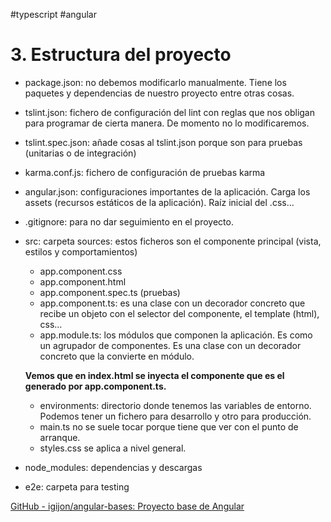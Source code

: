 #typescript #angular
# 3. Estructura del proyecto

- package.json: no debemos modificarlo manualmente. Tiene los paquetes y dependencias de nuestro proyecto entre otras cosas.
- tslint.json: fichero de configuración del lint con reglas que nos obligan para programar de cierta manera. De momento no lo modificaremos.
- tslint.spec.json: añade cosas al tslint.json porque son para pruebas (unitarias o de integración)
- karma.conf.js: fichero de configuración de pruebas karma
- angular.json: configuraciones importantes de la aplicación. Carga los assets (recursos estáticos de la aplicación). Raíz inicial del .css…
- .gitignore: para no dar seguimiento en el proyecto.
- src: carpeta sources: estos ficheros son el componente principal (vista, estilos y comportamientos)
    - app.component.css
    - app.component.html
    - app.component.spec.ts (pruebas)
    - app.component.ts: es una clase con un decorador concreto que recibe un objeto con el selector del componente, el template (html), css…
    - app.module.ts: los módulos que componen la aplicación. Es como un agrupador de componentes. Es una clase con un decorador concreto que la convierte en módulo.
    
    ****************************Vemos que en index.html se inyecta el componente <app-root> que es el generado por app.component.ts.****************************
    
    - environments: directorio donde tenemos las variables de entorno. Podemos tener un fichero para desarrollo y otro para producción.
    - main.ts no se suele tocar porque tiene que ver con el punto de arranque.
    - styles.css se aplica a nivel general.
- node_modules: dependencias y descargas
- e2e: carpeta para testing

[GitHub - igijon/angular-bases: Proyecto base de Angular](https://github.com/igijon/angular-bases)
